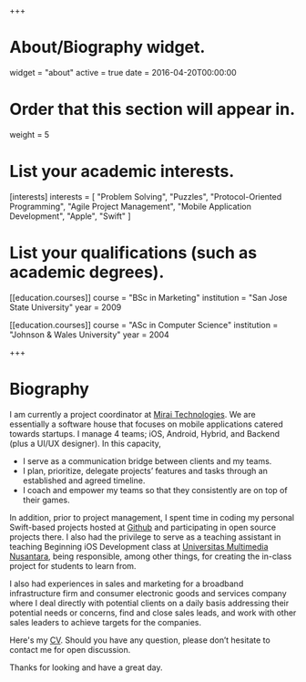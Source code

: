 +++
# About/Biography widget.
widget = "about"
active = true
date = 2016-04-20T00:00:00

# Order that this section will appear in.
weight = 5

# List your academic interests.
[interests]
  interests = [
    "Problem Solving",
    "Puzzles",
    "Protocol-Oriented Programming",
    "Agile Project Management",
    "Mobile Application Development",
    "Apple",
    "Swift"
  ]

# List your qualifications (such as academic degrees).
[[education.courses]]
  course = "BSc in Marketing"
  institution = "San Jose State  University"
  year = 2009

[[education.courses]]
  course = "ASc in Computer Science"
  institution = "Johnson & Wales University"
  year = 2004

 
+++

# Biography

I am currently a project coordinator at [Mirai Technologies](http://mirai.co.id). We are essentially a software house that focuses on mobile applications catered towards startups. I manage 4 teams; iOS, Android, Hybrid, and Backend (plus a UI/UX designer).  In this capacity, 

- I serve as a communication bridge between clients and my teams. 
- I plan, prioritize, delegate projects’ features and tasks through an established and agreed timeline. 
- I coach and empower my teams so that they consistently are on top of their games.

In addition, prior to project management, I spent time in coding my personal Swift-based projects hosted at [Github](http://github.com/macgeekpro) and participating in open source projects there. I also had the privilege to serve as a teaching assistant in teaching Beginning iOS Development class at [Universitas Multimedia Nusantara](http://umn.ac.id), being responsible, among other things, for creating the in-class project for students to learn from.

I also had experiences in sales and marketing for a broadband infrastructure firm and consumer electronic goods and services company where I deal directly with potential clients on a daily basis addressing their potential needs or concerns, find and close sales leads, and work with other sales leaders to achieve targets for the companies. 

Here's my [CV](http://visualcv.com/yohannes). Should you have any question, please don’t hesitate to contact me for open discussion. 

Thanks for looking and have a great day.
